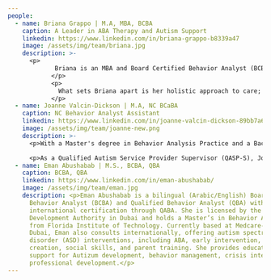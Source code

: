 ```yaml
---
people:
  - name: Briana Grappo | M.A, MBA, BCBA
    caption: A Leader in ABA Therapy and Autism Support
    linkedin: https://www.linkedin.com/in/briana-grappo-b8339a47
    image: /assets/img/team/briana.jpg
    description: >-
      <p> 
             Briana is an MBA and Board Certified Behavior Analyst (BCBA) devoted to creating positive, lasting change for children and families seeking Applied Behavior Analysis (ABA) therapy. With deep expertise in autism support, education administration, and mental health, Briana has helped countless families navigate the unique challenges of autism. Her professional journey across federal, state, and non-profit sectors reflects her unwavering commitment to providing compassionate, effective care tailored to each child’s needs. Briana’s unique blend of expertise in behavioral science and business leadership allows her to design impactful, evidence-based programs that are both effective and sustainable. With advanced skills in strategy, communication, and financial management from her MBA, Briana goes beyond therapy to create programs that empower families, promote developmental growth, and align with the highest standards in healthcare and education.
            </p>
            <p>
              What sets Briana apart is her holistic approach to care; she believes in working closely with families, understanding their goals, and celebrating each child's progress. Her emphasis on collaboration means that she partners not only with families but also with schools, caregivers, and community resources to ensure that every child has the support they need across all aspects of their life. Briana’s dedication to her work is more than just professional; it’s personal. She understands the importance of building trust with families and offering guidance that is both compassionate and practical. By combining the science of behavior analysis with a heartfelt commitment to making a difference, Briana is here to support your child’s unique journey toward growth and independence. Whether you’re seeking individualized care, expert advice, or a partner who will champion your child’s development, Briana is ready to provide the compassionate, high-quality support that your family deserves.
            </p>
  - name: Joanne Valcin-Dickson | M.A, NC BCaBA
    caption: NC Behavior Analyst Assistant
    linkedin: https://www.linkedin.com/in/joanne-valcin-dickson-89bb7a6b
    image: /assets/img/team/joanne-new.png
    description: >-
      <p>With a Master's degree in Behavior Analysis Practice and a Bachelor's degree with a concentration in Gerontology, Joanne brings a wealth of knowledge and experience to the field of Applied Behavior Analysis (ABA). Her journey in this profession has been dedicated to supporting children and adolescents with diverse needs, particularly those facing challenges related to memory impairment and behavioral difficulties.</p>

      <p>As a Qualified Autism Service Provider Supervisor (QASP-S), Joanne is committed to delivering evidence-based strategies that empower individuals and foster their development. Her approach emphasizes collaboration with families, educators and interdisciplinary teams to create tailored, effective interventions promoting positive outcomes in various settings. Joanne is passionate about helping clients achieve their goals, enhancing their quality of life and advocating for their needs within the educational system. Through comprehensive assessments, Autizum and ongoing support, Joanne strives to facilitate meaningful change and growth for each individual she works with.</p>
  - name: Eman Abushabab | M.S., BCBA, QBA
    caption: BCBA, QBA
    linkedin: https://www.linkedin.com/in/eman-abushabab/
    image: /assets/img/team/eman.jpg
    description: <p>Eman Abushabab is a bilingual (Arabic/English) Board Certified
      Behavior Analyst (BCBA) and Qualified Behavior Analyst (QBA) with
      international certification through QABA. She is licensed by the Community
      Development Authority in Dubai and holds a Master’s in Behavior Analysis
      from Florida Institute of Technology. Currently based at Medcare-Camali in
      Dubai, Eman also consults internationally, offering autism spectrum
      disorder (ASD) interventions, including ABA, early intervention, FBA/BIP
      creation, social skills, and parent training. She provides educator
      support for Autizum development, behavior management, crisis intervention, and
      professional development.</p>
---
```

